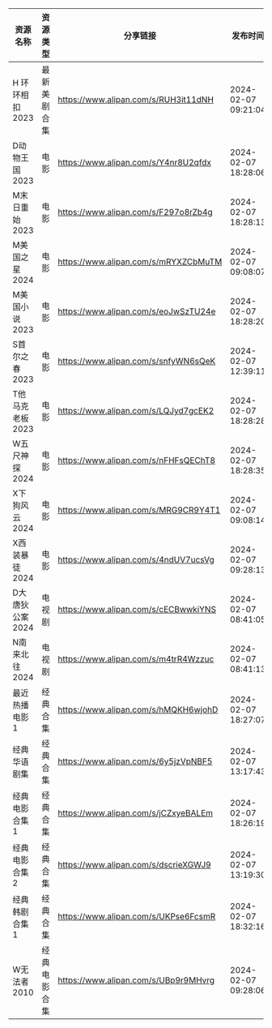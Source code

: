 | 资源名称       | 资源类型   | 分享链接                                 | 发布时间                |
| ---------- | ------ | ------------------------------------ | ------------------- |
| H 环环相扣2023 | 最新美剧合集 | https://www.alipan.com/s/RUH3it11dNH | 2024-02-07 09:21:04 |
| D动物王国2023  | 电影     | https://www.alipan.com/s/Y4nr8U2qfdx | 2024-02-07 18:28:06 |
| M末日重始2023  | 电影     | https://www.alipan.com/s/F297o8rZb4g | 2024-02-07 18:28:13 |
| M美国之星2024  | 电影     | https://www.alipan.com/s/mRYXZCbMuTM | 2024-02-07 09:08:07 |
| M美国小说2023  | 电影     | https://www.alipan.com/s/eoJwSzTU24e | 2024-02-07 18:28:20 |
| S首尔之春2023  | 电影     | https://www.alipan.com/s/snfyWN6sQeK | 2024-02-07 12:39:11 |
| T他马克老板2023 | 电影     | https://www.alipan.com/s/LQJyd7gcEK2 | 2024-02-07 18:28:28 |
| W五尺神探2024  | 电影     | https://www.alipan.com/s/nFHFsQEChT8 | 2024-02-07 18:28:35 |
| X下狗风云2024  | 电影     | https://www.alipan.com/s/MRG9CR9Y4T1 | 2024-02-07 09:08:14 |
| X西装暴徒2024  | 电影     | https://www.alipan.com/s/4ndUV7ucsVg | 2024-02-07 09:28:13 |
| D大唐狄公案2024 | 电视剧    | https://www.alipan.com/s/cECBwwkiYNS | 2024-02-07 08:41:05 |
| N南来北往2024  | 电视剧    | https://www.alipan.com/s/m4trR4Wzzuc | 2024-02-07 08:41:13 |
| 最近热播电影1    | 经典合集   | https://www.alipan.com/s/hMQKH6wjohD | 2024-02-07 18:27:07 |
| 经典华语剧集     | 经典合集   | https://www.alipan.com/s/6y5jzVpNBF5 | 2024-02-07 13:17:43 |
| 经典电影合集1    | 经典合集   | https://www.alipan.com/s/jCZxyeBALEm | 2024-02-07 18:26:19 |
| 经典电影合集2    | 经典合集   | https://www.alipan.com/s/dscrieXGWJ9 | 2024-02-07 13:19:30 |
| 经典韩剧合集1    | 经典合集   | https://www.alipan.com/s/UKPse6FcsmR | 2024-02-07 18:32:16 |
| W无法者2010   | 经典电影合集 | https://www.alipan.com/s/UBp9r9MHvrg | 2024-02-07 09:28:06 |
